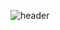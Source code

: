 ![header](https://capsule-render.vercel.app/api?type=wave&color=auto&height=300&section=header&text=capsule%20render&fontSize=90)


<!--
**SooDaL2/SooDaL2** is a ✨ _special_ ✨ repository because its `README.md` (this file) appears on your GitHub profile.

Here are some ideas to get you started:

- 🔭 I’m currently working on ...
- 🌱 I’m currently learning ...
- 👯 I’m looking to collaborate on ...
- 🤔 I’m looking for help with ...
- 💬 Ask me about ...
- 📫 How to reach me: ...
- 😄 Pronouns: ...
- ⚡ Fun fact: ...
-->

